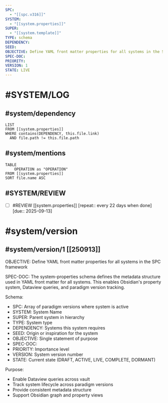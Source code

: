 ```yaml
---
SPC:
  - "[[spc.v316]]"
SYSTEM:
  - "[[system.properties]]"
SUPER:
  - "[[system.template]]"
TYPE: schema
DEPENDENCY:
SEED:
OBJECTIVE: Define YAML front matter properties for all systems in the SPC framework
SPEC-DOC:
PRIORITY:
VERSION: 1
STATE: LIVE
---
```

# #SYSTEM/LOG
## #system/dependency
```dataview
LIST
FROM [[system.properties]]
WHERE contains(DEPENDENCY, this.file.link)
  AND file.path != this.file.path
```
## #system/mentions
```dataview
TABLE
    OPERATION as "OPERATION"
FROM [[system.properties]]
SORT file.name ASC
```
## #SYSTEM/REVIEW
- [ ] #REVIEW [[system.properties]]  [repeat:: every 22 days when done]  [due:: 2025-09-13]
# #system/version
## #system/version/1 [[250913]]
OBJECTIVE: Define YAML front matter properties for all systems in the SPC framework

SPEC-DOC:
The system-properties schema defines the metadata structure used in YAML front matter for all systems. This enables Obsidian's property system, Dataview queries, and paradigm version tracking.

Schema:
- SPC: Array of paradigm versions where system is active
- SYSTEM: System Name
- SUPER: Parent system in hierarchy
- TYPE: System type
- DEPENDENCY: Systems this system requires
- SEED: Origin or inspiration for the system
- OBJECTIVE: Single statement of purpose
- SPEC-DOC:
- PRIORITY: Importance level
- VERSION: System version number
- STATE: Current state (DRAFT, ACTIVE, LIVE, COMPLETE, DORMANT)

Purpose:
- Enable Dataview queries across vault
- Track system lifecycle across paradigm versions
- Provide consistent metadata structure
- Support Obsidian graph and property views